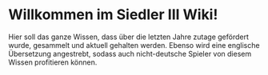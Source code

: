 # Willkommen im Siedler III Wiki!

Hier soll das ganze Wissen, dass über die letzten Jahre zutage gefördert wurde, gesammelt und aktuell gehalten werden. Ebenso wird eine englische Übersetzung angestrebt, sodass auch nicht-deutsche Spieler von diesem Wissen profitieren können.
